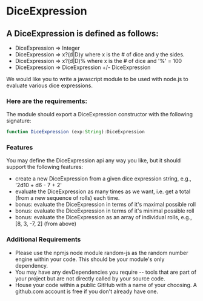 # DiceExpression

## A DiceExpression is defined as follows:

* DiceExpression => Integer
* DiceExpression => x?(d|D)y where x is the # of dice and y the sides.
* DiceExpression => x?(d|D)% where x is the # of dice and '%' = 100
* DiceExpression => DiceExpression +/- DiceExpression

We would like you to write a javascript module to be used with node.js to evaluate various dice expressions. 

### Here are the requirements:

The module should export a DiceExpression constructor with the following signature:

```javascript
function DiceExpression (exp:String):DiceExpression
```
### Features

You may define the DiceExpression api any way you like, but it should support the following features:

* create a new DiceExpression from a given dice expression string, e.g., '2d10 + d6 - 7 + 2'
* evaluate the DiceExpression as many times as we want, i.e. get a total (from a new sequence of rolls) each time.
* bonus: evaluate the DiceExpression in terms of it's maximal possible roll
* bonus: evaluate the DiceExpression in terms of it's minimal possible roll
* bonus: evaluate the DiceExpression as an array of individual rolls, e.g., [8, 3, -7, 2] (from above)

### Additional Requirements

* Please use the npmjs node module random-js as the random number engine within your code. This should be your module's only dependency. 
* You may have any devDependencies you require -- tools that are part of your project but are not directly called by your source code.
* House your code within a public GitHub with a name of your choosing. A github.com account is free if you don't already have one.